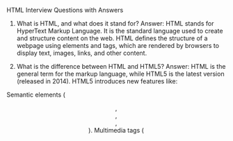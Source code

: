 HTML Interview Questions with Answers


1. What is HTML, and what does it stand for?
Answer: HTML stands for HyperText Markup Language. It is the standard language used to create and structure content on the web. HTML defines the structure of a webpage using elements and tags, which are rendered by browsers to display text, images, links, and other content.

2. What is the difference between HTML and HTML5?
Answer: HTML is the general term for the markup language, while HTML5 is the latest version (released in 2014). HTML5 introduces new features like:

Semantic elements (<header>, <footer>, <article>, <section>).
Multimedia tags (<audio>, <video>, <canvas>).
APIs for geolocation, local storage, and drag-and-drop.
Improved form inputs (<input type="email">, <input type="date">).
Better support for mobile and responsive design.

3. What are the main components of an HTML document structure?
Answer: An HTML document has:

<!DOCTYPE html>: Declares the document type as HTML5.
<html>: Root element, contains all other elements.
<head>: Contains metadata, title, and links to external resources (e.g., CSS, JavaScript).
<body>: Contains visible content like text, images, and forms.

<!DOCTYPE html>
<html lang="en">
<head>
  <meta charset="UTF-8">
  <title>My Page</title>
</head>
<body>
  <h1>Hello, World!</h1>
</body>
</html>

4. Explain the purpose of the DOCTYPE declaration.
Answer: The <!DOCTYPE html> declaration at the start of an HTML file tells browsers the document is HTML5. It ensures consistent rendering across browsers by triggering "standards mode" (as opposed to "quirks mode" for older HTML). It must be the first line of the document.

5. What is the difference between an element and a tag in HTML?
Answer: A tag is the markup used to define an element (e.g., <p>, </p>). An element is the complete structure, including the opening tag, content, and closing tag (e.g., <p>This is a paragraph</p>). Tags are the building blocks, while elements are the rendered components.

6. What are semantic HTML elements, and why are they important?
Answer: Semantic elements clearly describe their meaning to both browsers and developers (e.g., <header>, <footer>, <article>, <nav>). They improve:

Accessibility: Screen readers understand the content better.
SEO: Search engines index content more effectively.
Code Readability: Developers can understand the structure easily.Example: Use <nav> for navigation instead of a generic <div>.

7. Name five semantic HTML5 elements and their use cases.
Answer:

<header>: For introductory content or navigation (e.g., site logo and menu).
<footer>: For footer content like contact info or copyright.
<article>: For self-contained content like blog posts.
<section>: For thematic grouping of content (e.g., a chapter or tabbed content).
<nav>: For navigation links (e.g., menu bar).

<header>
  <h1>My Website</h1>
  <nav>
    <a href="/home">Home</a>
    <a href="/about">About</a>
  </nav>
</header>

8. What is the difference between <div> and <section> elements?
Answer: <div> is a non-semantic, generic container used for styling or grouping without specific meaning. <section> is a semantic element that represents a thematic group of content, often with a heading. Use <section> for meaningful content blocks and <div> for layout purposes.
<section>
  <h2>About Us</h2>
  <p>Our story...</p>
</section>
<div class="container">
  <p>Styled content...</p>
</div>

9. What is the purpose of the <head> tag in HTML?
Answer: The <head> tag contains metadata about the document, such as:

<title>: Sets the page title displayed in the browser tab.
<meta>: Defines charset, viewport, or SEO data.
<link>: Connects external resources like CSS.
<script>: Links or embeds JavaScript.It does not display content on the page but affects how the page is rendered or indexed.

10. What are meta tags, and why are they used?
Answer: Meta tags provide metadata about the HTML document, placed in the <head>. They help with:

Charset: <meta charset="UTF-8"> for character encoding.
Viewport: <meta name="viewport" content="width=device-width, initial-scale=1.0"> for responsive design.
SEO: <meta name="description" content="Site description"> for search engines.
Social Media: Open Graph tags for link previews.

<meta name="description" content="A blog about MERN stack">

11. Explain the difference between block-level and inline elements.
Answer: 

Block-level: Takes full width, starts on a new line (e.g., <div>, <p>, <h1>).
Inline: Takes only the width of its content, stays on the same line (e.g., <span>, <a>, <img>).

<div>Block element</div>
<span>Inline element</span>

12. What is the purpose of the alt attribute in the <img> tag?
Answer: The alt attribute provides alternative text for an image if it fails to load or for screen readers. It improves accessibility and SEO by describing the image’s content or purpose.
<img src="logo.png" alt="Company logo">

13. How do you create a hyperlink in HTML?
Answer: Use the <a> tag with the href attribute to specify the destination URL.
<a href="https://example.com">Visit Example</a>

14. What is the difference between absolute and relative URLs?
Answer:

Absolute URL: Full path including protocol and domain (e.g., https://example.com/page.html).
Relative URL: Path relative to the current page (e.g., /page.html or ../images/photo.jpg).Absolute URLs are used for external links; relative URLs are for internal links.

15. What is the role of the title attribute in HTML elements?
Answer: The title attribute provides additional information about an element, displayed as a tooltip on hover. It enhances user experience and accessibility.
<a href="home.html" title="Go to homepage">Home</a>

16. How do you create a form in HTML?
Answer: Use the <form> tag with input elements like <input>, <textarea>, or <select>. Specify action (where data is sent) and method (e.g., GET or POST).
<form action="/submit" method="POST">
  <input type="text" name="username">
  <input type="submit" value="Submit">
</form>

17. What are the different input types in HTML forms?
Answer: Common <input> types include:

text: Single-line text input.
password: Masked text for passwords.
email: Validates email format.
number: Numeric input.
checkbox: Multiple selections.
radio: Single selection from options.
file: File upload.
date: Date picker.

<input type="email" name="email">

18. Explain the action and method attributes in a <form> tag.
Answer:

action: Specifies the URL where form data is sent (e.g., /submit).
method: Defines the HTTP method (GET for retrieving data, POST for sending data securely).

<form action="/submit" method="POST">

19. What is the placeholder attribute in HTML input elements?
Answer: The placeholder attribute provides hint text in an input field that disappears when the user types. It guides users on expected input.
<input type="text" placeholder="Enter your name">

20. What is the difference between <input type="submit"> and <input type="button">?
Answer:

<input type="submit">: Submits form data to the server (triggers action).
<input type="button">: A clickable button with no default action, often used with JavaScript.

<input type="submit" value="Submit Form">
<input type="button" value="Click Me" onclick="myFunction()">

21. How do you create a dropdown menu in HTML?
Answer: Use the <select> tag with <option> tags for choices.
<select name="city">
  <option value="nyc">New York</option>
  <option value="london">London</option>
</select>

22. What is the purpose of the <label> tag in forms?
Answer: The <label> tag associates a description with a form input, improving accessibility and usability. It links to an input via the for attribute matching the input’s id.
<label for="username">Username:</label>
<input type="text" id="username" name="username">

23. What is HTML accessibility, and why is it important?
Answer: Accessibility (a11y) ensures web content is usable by people with disabilities (e.g., via screen readers). It’s important for inclusivity, legal compliance, and SEO. Use semantic elements, alt text, ARIA roles, and keyboard-friendly navigation.
24. What are ARIA roles, and when should you use them?
Answer: ARIA (Accessible Rich Internet Applications) roles enhance accessibility by adding semantic meaning to elements (e.g., role="button"). Use them when HTML lacks sufficient semantics, like for custom widgets or dynamic content.
<div role="alert">Error: Invalid input</div>

25. How do you make an HTML page responsive?
Answer: Use:

<meta name="viewport" content="width=device-width, initial-scale=1.0"> for scaling.
CSS media queries for adaptive layouts.
Relative units (%, vw, rem, em) for sizing.
Semantic HTML for better rendering.

<meta name="viewport" content="width=device-width, initial-scale=1.0">

26. What is the difference between <b> and <strong> tags?
Answer:

<b>: Applies bold styling without semantic meaning.
<strong>: Indicates strong importance, typically bold, with semantic value for accessibility and SEO.Use <strong> for meaningful emphasis.

<strong>Important text</strong>
<b>Bold text</b>

27. What is the difference between <i> and <em> tags?
Answer:

<i>: Applies italic styling without semantic meaning.
<em>: Indicates emphasized text, typically italic, with semantic value.Use <em> for meaningful emphasis.

<em>Emphasized text</em>
<i>Italic text</i>

28. How do you embed a video in HTML?
Answer: Use the <video> tag with src for the video file. Add controls for playback options.
<video src="movie.mp4" controls>
  Your browser does not support the video tag.
</video>

29. What is the purpose of the <figure> and <figcaption> elements?
Answer: <figure> groups self-contained content (e.g., images, diagrams), and <figcaption> provides its caption. They improve semantics and accessibility.
<figure>
  <img src="photo.jpg" alt="Landscape">
  <figcaption>A scenic view</figcaption>
</figure>

30. What are data attributes in HTML, and how are they used?
Answer: Data attributes (data-*) store custom data on elements, accessible via JavaScript or CSS. They’re useful for dynamic interactions.
<div data-id="123" data-type="user">Content</div>
<script>
  const div = document.querySelector('div');
  console.log(div.dataset.id); // "123"
</script>

31. What is the difference between <script> and <link> tags?
Answer:

<script>: Embeds or links JavaScript (e.g., <script src="app.js"></script>).
<link>: Links external resources like CSS (e.g., <link rel="stylesheet" href="style.css">).Both are typically placed in <head>.

32. How do you add comments in HTML?
Answer: Use <!-- --> to enclose comments, which are not displayed in the browser.
<!-- This is a comment -->

33. What is the purpose of the <meta charset="UTF-8"> tag?
Answer: It specifies the character encoding (UTF-8) for the document, ensuring proper rendering of text characters across languages.
34. What are void elements in HTML? Give examples.
Answer: Void elements are self-closing and cannot contain content (e.g., <img>, <br>, <hr>, <meta>, <input>). They don’t need a closing tag.
<img src="image.jpg" alt="Image">
<br>

35. What is the difference between <article> and <section> tags?
Answer:

<article>: For standalone content that can be independently distributed (e.g., a blog post).
<section>: For grouping related content within a larger context (e.g., a chapter).Use <article> for self-contained units, <section> for thematic groups.

36. How do you create a table in HTML?
Answer: Use <table>, <tr> for rows, <th> for headers, and <td> for data cells.
<table>
  <tr>
    <th>Name</th>
    <th>Age</th>
  </tr>
  <tr>
    <td>John</td>
    <td>25</td>
  </tr>
</table>

37. What is the purpose of the colspan and rowspan attributes in tables?
Answer:

colspan: Merges cells horizontally across columns.
rowspan: Merges cells vertically across rows.

<td colspan="2">Spans two columns</td>
<td rowspan="2">Spans two rows</td>

38. What is the role of the <base> tag in HTML?
Answer: The <base> tag specifies a default URL or target for all relative URLs in the document. It’s placed in <head>.
<base href="https://example.com/">

39. How do you include external JavaScript or CSS in an HTML file?
Answer:

JavaScript: Use <script src="file.js"></script>.
CSS: Use <link rel="stylesheet" href="style.css">.

<head>
  <link rel="stylesheet" href="style.css">
  <script src="app.js"></script>
</head>

40. What is the difference between id and class attributes?
Answer:

id: Unique identifier for a single element (e.g., #header).
class: Non-unique identifier for multiple elements (e.g., .button).

<div id="header">Unique</div>
<div class="box">Reusable</div>

41. How do you create a nested list in HTML?
Answer: Place a <ul> or <ol> inside a <li> of another list.
<ul>
  <li>Item 1
    <ul>
      <li>Subitem 1.1</li>
    </ul>
  </li>
  <li>Item 2</li>
</ul>

42. What is the purpose of the <br> tag, and when should it be used?
Answer: The <br> tag inserts a line break. Use it sparingly for content like addresses or poems, not for layout (use CSS instead).
<p>Line one<br>Line two</p>

43. What is the difference between <input type="text"> and <textarea>?
Answer:

<input type="text">: Single-line text input.
<textarea>: Multi-line text input.

<input type="text" name="title">
<textarea name="description"></textarea>

44. How do you create an ordered list versus an unordered list?
Answer:

Ordered: <ol> with numbered <li> items.
Unordered: <ul> with bulleted <li> items.

<ol>
  <li>First</li>
</ol>
<ul>
  <li>Item</li>
</ul>

45. What is the role of the lang attribute in the <html> tag?
Answer: The lang attribute specifies the document’s language (e.g., en for English), aiding accessibility and search engines.
<html lang="en">

46. What are HTML entities, and why are they used?
Answer: HTML entities are codes for special characters (e.g., &lt; for <, &amp; for &). They’re used to display reserved characters or symbols safely.
<p>5 &lt; 10</p>

47. How do you embed audio in HTML?
Answer: Use the <audio> tag with src and controls for playback.
<audio src="song.mp3" controls>
  Your browser does not support audio.
</audio>

48. What is the purpose of the <canvas> element in HTML5?
Answer: The <canvas> element provides a drawing surface for dynamic graphics using JavaScript (e.g., for games or charts).
<canvas id="myCanvas" width="200" height="100"></canvas>

49. What is the difference between local storage and session storage in HTML5?
Answer:

Local Storage: Persists data until explicitly cleared, shared across sessions.
Session Storage: Stores data for one session, cleared when the tab closes.

<script>
  localStorage.setItem('key', 'value');
  sessionStorage.setItem('key', 'value');
</script>

50. How do you ensure cross-browser compatibility in HTML?
Answer: 

Use <!DOCTYPE html> and standard HTML5 elements.
Include <meta charset="UTF-8"> and viewport meta tag.
Test on multiple browsers (Chrome, Firefox, Safari, Edge).
Use vendor prefixes for CSS or polyfills for JavaScript when needed.
Validate HTML using W3C Validator.
